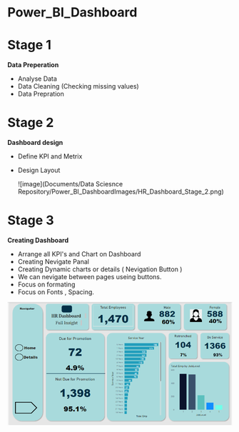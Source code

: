# Power_BI_Dashboard
 
# Stage 1 
**Data Preperation**
 - Analyse Data
 - Data Cleaning (Checking missing values)
 - Data Prepration
 


 
 # Stage 2 
 **Dashboard design**
 - Define KPI and Metrix
 - Design Layout
 
 
	![image](Documents/Data Sciesnce Repository/Power_BI_DashboardImages/HR_Dashboard_Stage_2.png)
	

 
 # Stage 3 
 **Creating Dashboard**
 - Arrange all KPI's and Chart on Dashboard
 - Creating Nevigate Panal
 - Creating Dynamic charts or details ( Nevigation Button )
 - We can nevigate between pages useing buttons.
 - Focus on formating
 - Focus on Fonts , Spacing.
 
![image](Images/HR_Dashboard_Stage_3.png)


 
